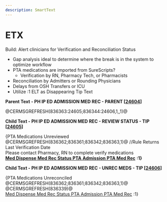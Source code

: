 ```yaml
---
description: SmartText
---
```


# ETX

Build: Alert clinicians for Verification and Reconciliation Status

* Gap analysis ideal to determine where the break is in the system to optimize workflow
* PTA medications are imported from SureScripts?
  * Verification by RN, Pharmacy Tech, or Pharmacists
* Reconciliation by Admitters or Rounding Physicians
* Delays from OSH Transfers or ICU
* Utilize :1 ELT as Disappearing Tip Text

**Parent Text - PH IP ED ADMISSION MED REC - PARENT \[**[**24604**](etx-24604.md)**]**

@CERMSGREFRESH(836363:24605;836344:24606,1,,1)@

**Child Text - PH IP ED ADMISSION MED REC - REVIEW STATUS - TIP \[**[**24605**](etx-24605.md)**]**

{PTA Medications Unreviewed\
@CERMSGREFRESH(836362;836361;836342;836363,1)@ //Rule Returns Last Verification Date\
Please contact Pharmacy, RN to complete verify medications\
[**Med Dispense** **Med Rec Status PTA** **Admission PTA Med Rec**](../epicact.md) **:1}**

**Child Text - PH IP ED ADMISSION MED REC - UNREC MEDS - TIP \[**[**24606**](etx-24606.md)**]**

{PTA Medications Unreconciled\
@CERMSGREFRESH(836362;836361;836342;836363,1)@\
@CERMSGREFRESH(836339)@\
[Med Dispense Med Rec Status PTA Admission PTA Med Rec](../epicact.md) :1}

